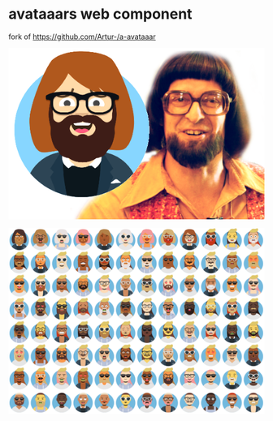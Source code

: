 # avataaars web component



fork of https://github.com/Artur-/a-avataaar


![arne](https://raw.githubusercontent.com/sloev/avataaars-webcomponent/master/assets/arne.png)

![arne](https://raw.githubusercontent.com/sloev/avataaars-webcomponent/master/assets/many_avatars.png)